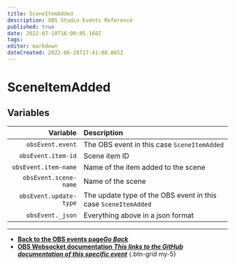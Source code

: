 ```yaml
---
title: SceneItemAdded
description: OBS Studio Events Reference
published: true
date: 2022-07-18T16:09:05.168Z
tags: 
editor: markdown
dateCreated: 2022-06-28T17:41:08.865Z
---
```


# SceneItemAdded

## Variables

| Variable | Description |
|---------:|:------------|
| `obsEvent.event` | The OBS event in this case `SceneItemAdded`
| `obsEvent.item-id` | Scene item ID
| `obsEvent.item-name` | Name of the item added to the scene
| `obsEvent.scene-name` | Name of the scene
| `obsEvent.update-type` | The update type of the OBS event in this case `SceneItemAdded`
| `obsEvent._json` | Everything above in a json format

---

- [<i class="mdi mdi-chevron-left"></i>**Back to the OBS events page*Go Back***](/en/Broadcasters/OBS/Events)
- [<i class="mdi mdi-github"></i> **OBS Websocket documentation *This links to the GitHub documentation of this specific event***](https://github.com/obsproject/obs-websocket/blob/4.x-current/docs/generated/protocol.md#sceneitemadded)
{.btn-grid my-5}
